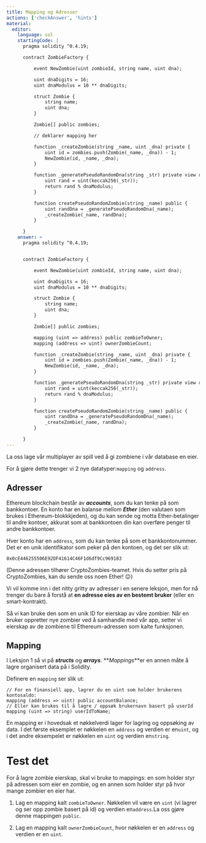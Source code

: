 ```yaml
---
title: Mapping og Adresser
actions: ['checkAnswer', 'hints']
material:
  editor:
    language: sol
    startingCode: |
      pragma solidity ^0.4.19;

      contract ZombieFactory {

          event NewZombie(uint zombieId, string name, uint dna);

          uint dnaDigits = 16;
          uint dnaModulus = 10 ** dnaDigits;

          struct Zombie {
              string name;
              uint dna;
          }

          Zombie[] public zombies;

          // deklarer mapping her

          function _createZombie(string _name, uint _dna) private {
              uint id = zombies.push(Zombie(_name, _dna)) - 1;
              NewZombie(id, _name, _dna);
          } 

          function _generatePseudoRandomDna(string _str) private view returns (uint) {
              uint rand = uint(keccak256(_str));
              return rand % dnaModulus;
          }

          function createPseudoRandomZombie(string _name) public {
              uint randDna = _generatePseudoRandomDna(_name);
              _createZombie(_name, randDna);
          }

      }
    answer: >
      pragma solidity ^0.4.19;


      contract ZombieFactory {

          event NewZombie(uint zombieId, string name, uint dna);

          uint dnaDigits = 16;
          uint dnaModulus = 10 ** dnaDigits;

          struct Zombie {
              string name;
              uint dna;
          }

          Zombie[] public zombies;

          mapping (uint => address) public zombieToOwner;
          mapping (address => uint) ownerZombieCount;

          function _createZombie(string _name, uint _dna) private {
              uint id = zombies.push(Zombie(_name, _dna)) - 1;
              NewZombie(id, _name, _dna);
          } 

          function _generatePseudoRandomDna(string _str) private view returns (uint) {
              uint rand = uint(keccak256(_str));
              return rand % dnaModulus;
          }

          function createPseudoRandomZombie(string _name) public {
              uint randDna = _generatePseudoRandomDna(_name);
              _createZombie(_name, randDna);
          }

      }
---
```


La oss lage vår multiplayer av spill ved å gi zombiene i vår database en eier.

For å gjøre dette trenger vi 2 nye datatyper:`mapping` og `address`.

## Adresser

Ethereum blockchain består av **_accounts_**, som du kan tenke på som bankkontoer. En konto har en balanse mellom **_Ether_** (den valutaen som brukes i Ethereum-blokkkjeden), og du kan sende og motta Ether-betalinger til andre kontoer, akkurat som at bankkontoen din kan overføre penger til andre bankkontoer.

Hver konto har en `address`, som du kan tenke på som et bankkontonummer. Det er en unik identifikator som peker på den kontoen, og det ser slik ut:

`0x0cE446255506E92DF41614C46F1d6df9Cc969183`

(Denne adressen tilhører CryptoZombies-teamet. Hvis du setter pris på CryptoZombies, kan du sende oss noen Ether! 😉)

Vi vil komme inn i det nitty gritty av adresser i en senere leksjon, men for nå trenger du bare å forstå at **en adresse eies av en bestemt bruker** (eller en smart-kontrakt).

Så vi kan bruke den som en unik ID for eierskap av våre zombier. Når en bruker oppretter nye zombier ved å samhandle med vår app, setter vi eierskap av de zombiene til Ethereum-adressen som kalte funksjonen.

## Mapping

I Leksjon 1 så vi på  **_structs_** og **_arrays_**. **_Mappings_**er en annen måte å lagre organisert data på i Solidity.

Definere en `mapping` ser slik ut:

```
// For en finansiell app, lagrer du en uint som holder brukerens kontosaldo:
mapping (address => uint) public accountBalance;
// Eller kan brukes til å lagre / oppsøk brukernavn basert på userId
mapping (uint => string) userIdToName;
```

En mapping er i hovedsak et nøkkelverdi lager for lagring og oppsøking av data. I det første eksemplet er nøkkelen en `address` og verdien er en`uint`, og i det andre eksempelet er nøkkelen en `uint` og verdien en`string`.


# Test det

For å lagre zombie eierskap, skal vi bruke to mappings: en som holder styr på adressen som eier en zombie, og en annen som holder styr på hvor mange zombier en eier har.

1. Lag en mapping kalt `zombieToOwner`. Nøkkelen vil være en `uint` (vi lagrer og ser opp zombie basert på id) og verdien en`address`.La oss gjøre denne mappingen `public`.

2. Lag en mapping kalt `ownerZombieCount`, hvor nøkkelen er en `address` og verdien er en `uint`.
